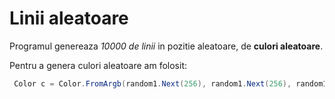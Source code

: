 # Linii aleatoare 

Programul genereaza *10000 de linii* in pozitie aleatoare, de **culori aleatoare**.

Pentru a genera culori aleatoare am folosit:

```cs
 Color c = Color.FromArgb(random1.Next(256), random1.Next(256), random1.Next(256));
```
